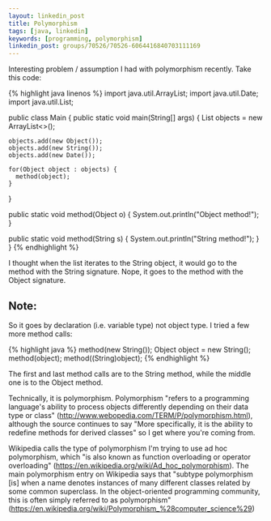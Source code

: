 ```yaml
---
layout: linkedin_post
title: Polymorphism
tags: [java, linkedin]
keywords: [programming, polymorphism]
linkedin_post: groups/70526/70526-6064416840703111169
---
```


Interesting problem / assumption I had with polymorphism recently. Take this code:

{% highlight java linenos %}
import java.util.ArrayList;
import java.util.Date;
import java.util.List;

public class Main {
  public static void main(String[] args) {
    List<Object> objects = new ArrayList<>();
    
    objects.add(new Object());
    objects.add(new String());
    objects.add(new Date());
    
    for(Object object : objects) {
      method(object);
    }
  }
  
  public static void method(Object o) {
    System.out.println("Object method!");
  }
  
  public static void method(String s) {
    System.out.println("String method!");
  }
}
{% endhighlight %}

I thought when the list iterates to the String object, it would go to the method with the String signature. Nope, it goes to the method with the Object signature.

<h2>Note:</h2>

So it goes by declaration (i.e. variable type) not object type. I tried a few more method calls:

{% highlight java %}
method(new String());
Object object = new String();
method(object);
method((String)object);
{% endhighlight %}

The first and last method calls are to the String method, while the middle one is to the Object method.

Technically, it is polymorphism. Polymorphism "refers to a programming language's ability to process objects differently depending on their data type or class" (http://www.webopedia.com/TERM/P/polymorphism.html), although the source continues to say "More specifically, it is the ability to redefine methods for derived classes" so I get where you're coming from.

Wikipedia calls the type of polymorphism I'm trying to use ad hoc polymorphism, which "is also known as function overloading or operator overloading" (https://en.wikipedia.org/wiki/Ad_hoc_polymorphism). The main polymorphism entry on Wikipedia says that "subtype polymorphism [is] when a name denotes instances of many different classes related by some common superclass. In the object-oriented programming community, this is often simply referred to as polymorphism" (https://en.wikipedia.org/wiki/Polymorphism_%28computer_science%29)
